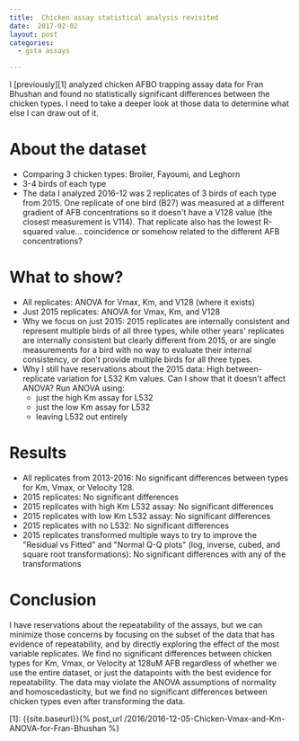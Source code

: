 ```yaml
---
title:  Chicken assay statistical analysis revisited
date:  2017-02-02
layout: post
categories:
  - gsta assays

---
```

I [previously][1] analyzed chicken AFBO trapping assay data for Fran Bhushan and found no statistically significant differences between the chicken types. I need to take a deeper look at those data to determine what else I can draw out of it.

# About the dataset

  * Comparing 3 chicken types: Broiler, Fayoumi, and Leghorn
  * 3-4 birds of each type
  * The data I analyzed 2016-12 was 2 replicates of 3 birds of each type from 2015. One replicate of one bird (B27) was measured at a different gradient of AFB concentrations so it doesn't have a V128 value (the closest measurement is V114). That replicate also has the lowest R-squared value... coincidence or somehow related to the different AFB concentrations?

# What to show?

  * All replicates: ANOVA for Vmax, Km, and V128 (where it exists)
  * Just 2015 replicates: ANOVA for Vmax, Km, and V128
  * Why we focus on just 2015: 2015 replicates are internally consistent and represent multiple birds of all three types, while other years' replicates are internally consistent but clearly different from 2015, or are single measurements for a bird with no way to evaluate their internal consistency, or don't provide multiple birds for all three types.
  * Why I still have reservations about the 2015 data: High between-replicate variation for L532 Km values. Can I show that it doesn't affect ANOVA? Run ANOVA using:
      * just the high Km assay for L532
      * just the low Km assay for L532
      * leaving L532 out entirely

# Results

  * All replicates from 2013-2016: No significant differences between types for Km, Vmax, or Velocity 128.
  * 2015 replicates: No significant differences
  * 2015 replicates with high Km L532 assay: No significant differences
  * 2015 replicates with low Km L532 assay: No significant differences
  * 2015 replicates with no L532: No significant differences
  * 2015 replicates transformed multiple ways to try to improve the "Residual vs Fitted" and "Normal Q-Q plots" (log, inverse, cubed, and square root transformations): No significant differences with any of the transformations

# Conclusion

I have reservations about the repeatability of the assays, but we can minimize those concerns by focusing on the subset of the data that has evidence of repeatability, and by directly exploring the effect of the most variable replicates.  We find no significant differences between chicken types for Km, Vmax, or Velocity at 128uM AFB regardless of whether we use the entire dataset, or just the datapoints with the best evidence for repeatability. The data may violate the ANOVA assumptions of normality and homoscedasticity, but we find no significant differences between chicken types even after transforming the data.

[1]: {{site.baseurl}}{% post_url /2016/2016-12-05-Chicken-Vmax-and-Km-ANOVA-for-Fran-Bhushan %}
